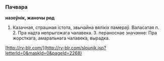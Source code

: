 ### Пачвара
**назоўнік, жаночы род**

1. Казачная, страшная істота, звычайна вялікіх памераў. Валасатая п. 2. Пра надта непрыгожага чалавека. 3. пераноснае значэнне: Пра жорсткага, амаральнага чалавека, вырадка.

<a rel="author">[http://rv-blr.com/](http://rv-blr.com/slounik.jsp?letterId=0&maskId=0&pageId=2268)</a>
